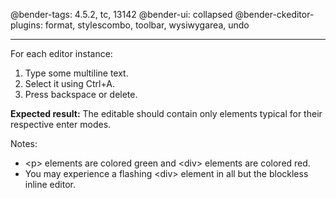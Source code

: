 @bender-tags: 4.5.2, tc, 13142
@bender-ui: collapsed
@bender-ckeditor-plugins: format, stylescombo, toolbar, wysiwygarea, undo

----

For each editor instance:

1. Type some multiline text.
2. Select it using Ctrl+A.
3. Press backspace or delete.

**Expected result:** The editable should contain only elements typical for their respective enter modes.

Notes:

- &lt;p&gt; elements are colored green and &lt;div&gt; elements are colored red.
- You may experience a flashing &lt;div&gt; element in all but the blockless inline editor.
